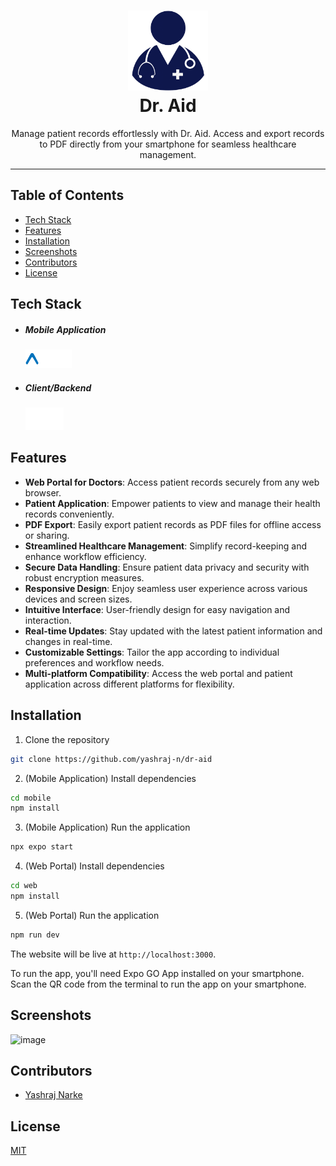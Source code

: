 <h1 align="center">
 
   <img src="assets/image.png" alt="logo" title="Logo" height="128" width="128"/>
  <br>
  Dr. Aid
</h1>


<p align="center">
  Manage patient records effortlessly with Dr. Aid. Access and export records to PDF directly from your smartphone for seamless healthcare management.
</p>

---
## Table of Contents
- [Tech Stack](#features)
- [Features](#features)
- [Installation](#installation)
- [Screenshots](#screenshots)
- [Contributors](#contributors)
- [License](#license)

## Tech Stack
- ##### Mobile Application
    ![Expo](assets/image-2.png) 
- ##### Client/Backend
    ![Next.js](assets/image-1.png)

## Features
- **Web Portal for Doctors**: Access patient records securely from any web browser.
- **Patient Application**: Empower patients to view and manage their health records conveniently.
- **PDF Export**: Easily export patient records as PDF files for offline access or sharing.
- **Streamlined Healthcare Management**: Simplify record-keeping and enhance workflow efficiency.
- **Secure Data Handling**: Ensure patient data privacy and security with robust encryption measures.
- **Responsive Design**: Enjoy seamless user experience across various devices and screen sizes.
- **Intuitive Interface**: User-friendly design for easy navigation and interaction.
- **Real-time Updates**: Stay updated with the latest patient information and changes in real-time.
- **Customizable Settings**: Tailor the app according to individual preferences and workflow needs.
- **Multi-platform Compatibility**: Access the web portal and patient application across different platforms for flexibility.

## Installation
1. Clone the repository
```bash
git clone https://github.com/yashraj-n/dr-aid
```
2. (Mobile Application) Install dependencies
```bash
cd mobile
npm install
```
3. (Mobile Application) Run the application
```bash
npx expo start
```
4. (Web Portal) Install dependencies
```bash
cd web
npm install
```
5. (Web Portal) Run the application
```bash
npm run dev
```

The website will be live at `http://localhost:3000`.

To run the app, you'll need Expo GO App installed on your smartphone. Scan the QR code from the terminal to run the app on your smartphone.

## Screenshots
![image](assets/screenshot-1.png)

## Contributors
- [Yashraj Narke](https://github.com/yashraj-n)

## License
[MIT](https://choosealicense.com/licenses/mit/)





